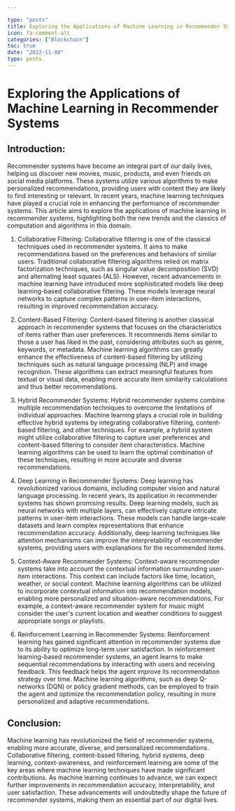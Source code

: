 ```yaml
---

type: "posts"
title: Exploring the Applications of Machine Learning in Recommender Systems
icon: fa-comment-alt
categories: ["Blockchain"]
toc: true
date: "2022-11-08"
type: posts
---
```





# Exploring the Applications of Machine Learning in Recommender Systems

## Introduction:
Recommender systems have become an integral part of our daily lives, helping us discover new movies, music, products, and even friends on social media platforms. These systems utilize various algorithms to make personalized recommendations, providing users with content they are likely to find interesting or relevant. In recent years, machine learning techniques have played a crucial role in enhancing the performance of recommender systems. This article aims to explore the applications of machine learning in recommender systems, highlighting both the new trends and the classics of computation and algorithms in this domain.

1. Collaborative Filtering:
Collaborative filtering is one of the classical techniques used in recommender systems. It aims to make recommendations based on the preferences and behaviors of similar users. Traditional collaborative filtering algorithms relied on matrix factorization techniques, such as singular value decomposition (SVD) and alternating least squares (ALS). However, recent advancements in machine learning have introduced more sophisticated models like deep learning-based collaborative filtering. These models leverage neural networks to capture complex patterns in user-item interactions, resulting in improved recommendation accuracy.

2. Content-Based Filtering:
Content-based filtering is another classical approach in recommender systems that focuses on the characteristics of items rather than user preferences. It recommends items similar to those a user has liked in the past, considering attributes such as genre, keywords, or metadata. Machine learning algorithms can greatly enhance the effectiveness of content-based filtering by utilizing techniques such as natural language processing (NLP) and image recognition. These algorithms can extract meaningful features from textual or visual data, enabling more accurate item similarity calculations and thus better recommendations.

3. Hybrid Recommender Systems:
Hybrid recommender systems combine multiple recommendation techniques to overcome the limitations of individual approaches. Machine learning plays a crucial role in building effective hybrid systems by integrating collaborative filtering, content-based filtering, and other techniques. For example, a hybrid system might utilize collaborative filtering to capture user preferences and content-based filtering to consider item characteristics. Machine learning algorithms can be used to learn the optimal combination of these techniques, resulting in more accurate and diverse recommendations.

4. Deep Learning in Recommender Systems:
Deep learning has revolutionized various domains, including computer vision and natural language processing. In recent years, its application in recommender systems has shown promising results. Deep learning models, such as neural networks with multiple layers, can effectively capture intricate patterns in user-item interactions. These models can handle large-scale datasets and learn complex representations that enhance recommendation accuracy. Additionally, deep learning techniques like attention mechanisms can improve the interpretability of recommender systems, providing users with explanations for the recommended items.

5. Context-Aware Recommender Systems:
Context-aware recommender systems take into account the contextual information surrounding user-item interactions. This context can include factors like time, location, weather, or social context. Machine learning algorithms can be utilized to incorporate contextual information into recommendation models, enabling more personalized and situation-aware recommendations. For example, a context-aware recommender system for music might consider the user's current location and weather conditions to suggest appropriate songs or playlists.

6. Reinforcement Learning in Recommender Systems:
Reinforcement learning has gained significant attention in recommender systems due to its ability to optimize long-term user satisfaction. In reinforcement learning-based recommender systems, an agent learns to make sequential recommendations by interacting with users and receiving feedback. This feedback helps the agent improve its recommendation strategy over time. Machine learning algorithms, such as deep Q-networks (DQN) or policy gradient methods, can be employed to train the agent and optimize the recommendation policy, resulting in more personalized and adaptive recommendations.

## Conclusion:
Machine learning has revolutionized the field of recommender systems, enabling more accurate, diverse, and personalized recommendations. Collaborative filtering, content-based filtering, hybrid systems, deep learning, context-awareness, and reinforcement learning are some of the key areas where machine learning techniques have made significant contributions. As machine learning continues to advance, we can expect further improvements in recommendation accuracy, interpretability, and user satisfaction. These advancements will undoubtedly shape the future of recommender systems, making them an essential part of our digital lives.